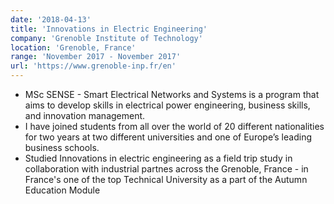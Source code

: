 ```yaml
---
date: '2018-04-13'
title: 'Innovations in Electric Engineering'
company: 'Grenoble Institute of Technology'
location: 'Grenoble, France'
range: 'November 2017 - November 2017'
url: 'https://www.grenoble-inp.fr/en'
---
```


- MSc SENSE - Smart Electrical Networks and Systems is a program that aims to develop skills in electrical power engineering, business skills, and innovation management.
- I have joined students from all over the world of 20 different nationalities for two years at two different universities and one of Europe’s leading business schools.
- Studied Innovations in electric engineering as a field trip study in collaboration with industrial partnes across the Grenoble, France - in France's one of the top Technical University as a part of the Autumn Education Module
